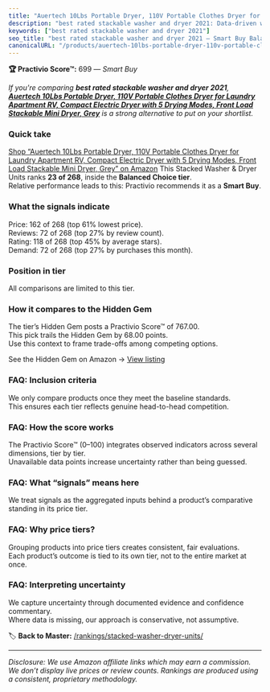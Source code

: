 ```yaml
---
title: "Auertech 10Lbs Portable Dryer, 110V Portable Clothes Dryer for Laundry Apartment RV, Compact Electric Dryer with 5 Drying Modes, Front Load Stackable Mini Dryer, Grey"
description: "best rated stackable washer and dryer 2021: Data-driven within Balanced Choice ranking using the Practivio Score™. Positioned by quality, value, demand, findab…"
keywords: ["best rated stackable washer and dryer 2021"]
seo_title: "best rated stackable washer and dryer 2021 — Smart Buy Balanced Choice (2025)"
canonicalURL: "/products/auertech-10lbs-portable-dryer-110v-portable-clothes-dryer-for-laundry-apartment-rv-compact-electric-dryer-with-5-drying-modes-front-load-stackable-mini-dryer-grey-B0CJBTBKD7/"
---
```


**🏆 Practivio Score™:** 699 — _Smart Buy_


*If you're comparing **best rated stackable washer and dryer 2021**, **[Auertech 10Lbs Portable Dryer, 110V Portable Clothes Dryer for Laundry Apartment RV, Compact Electric Dryer with 5 Drying Modes, Front Load Stackable Mini Dryer, Grey](https://www.amazon.com/dp/B0CJBTBKD7?tag=practivio-20)** is a strong alternative to put on your shortlist.*
### Quick take
[Shop “Auertech 10Lbs Portable Dryer, 110V Portable Clothes Dryer for Laundry Apartment RV, Compact Electric Dryer with 5 Drying Modes, Front Load Stackable Mini Dryer, Grey” on Amazon](https://www.amazon.com/dp/B0CJBTBKD7?tag=practivio-20)
This Stacked Washer & Dryer Units ranks **23 of 268**, inside the **Balanced Choice tier**.  
Relative performance leads to this: Practivio recommends it as a **Smart Buy**.

### What the signals indicate
Price: 162 of 268 (top 61% lowest price).  
Reviews: 72 of 268 (top 27% by review count).  
Rating: 118 of 268 (top 45% by average stars).  
Demand: 72 of 268 (top 27% by purchases this month).

### Position in tier
All comparisons are limited to this tier.

### How it compares to the Hidden Gem
The tier’s Hidden Gem posts a Practivio Score™ of 767.00.  
This pick trails the Hidden Gem by 68.00 points.  
Use this context to frame trade-offs among competing options.  

See the Hidden Gem on Amazon → [View listing](https://www.amazon.com/dp/B09YLKMHLH?tag=practivio-20)

### FAQ: Inclusion criteria
We only compare products once they meet the baseline standards.  
This ensures each tier reflects genuine head-to-head competition.

### FAQ: How the score works
The Practivio Score™ (0–100) integrates observed indicators across several dimensions, tier by tier.  
Unavailable data points increase uncertainty rather than being guessed.

### FAQ: What “signals” means here
We treat signals as the aggregated inputs behind a product’s comparative standing in its price tier.

### FAQ: Why price tiers?
Grouping products into price tiers creates consistent, fair evaluations.  
Each product’s outcome is tied to its own tier, not to the entire market at once.

### FAQ: Interpreting uncertainty
We capture uncertainty through documented evidence and confidence commentary.  
Where data is missing, our approach is conservative, not assumptive.


🏷️ **Back to Master:** [/rankings/stacked-washer-dryer-units/](/rankings/stacked-washer-dryer-units/)

---
_Disclosure: We use Amazon affiliate links which may earn a commission. We don’t display live prices or review counts. Rankings are produced using a consistent, proprietary methodology._
